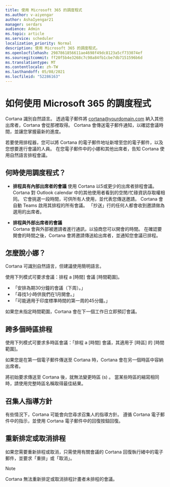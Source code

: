 ```yaml
---
title: 使用 Microsoft 365 的調度程式
ms.author: v-aiyengar
author: AshaIyengar21
manager: serdars
audience: Admin
ms.topic: article
ms.service: scheduler
localization_priority: Normal
description: 使用 Microsoft 365 的調度程式。
ms.openlocfilehash: 2987861856611ae4698f49dc8123a5cf733074ef
ms.sourcegitcommit: ff20f5b4e3268c7c98a84fb1cbe7db7151596b6d
ms.translationtype: MT
ms.contentlocale: zh-TW
ms.lasthandoff: 05/08/2021
ms.locfileid: "52286163"
---
```

# <a name="how-to-use-scheduler-for-microsoft-365"></a>如何使用 Microsoft 365 的調度程式

Cortana 識別自然語言。 透過電子郵件將 cortana@yourdomain.com 納入其他出席者，Cortana 會從那裡取得。 Cortana 會傳送電子郵件通知，以確認會議時間，並讓您掌握最新的進度。

若要使用排程器，您可以將 Cortana 的電子郵件地址新增至您的電子郵件，以及您想要進行會議的人員。 在您電子郵件中的小娜和其他出席者，告知 Cortana 使用自然語言排程會議。  

## <a name="when-to-use-scheduler"></a>何時使用調度程式？

- **排程具有內部出席者的會議** 使用 Cortana 以5或更少的出席者排程會議。 Cortana 對 Outlook calendar 中的其他使用者看到的空閒/忙碌資訊存取權相同。 它會挑選一段時間，可供所有人使用，並代表您傳送邀請。 Cortana 會自動 Teams 啟用其排程的所有會議。 「抄送」行的任何人都會收到邀請做為選用的出席者。  

- **排程與外部出席者的會議**  
Cortana 會與外部被邀請者進行通訊，以協商您可以開會的時間。 在確認要開會的時間之後，Cortana 會將邀請傳送給出席者，並通知您會議已排程。

## <a name="what-to-say-to-cortana"></a>怎麼說小娜？

Cortana 可識別自然語言，但建議使用簡明語言。 

使用下列模式可要求會議：排程 a [時間] 會議 [時間範圍]。  

- 「安排為期30分鐘的會議（下周）。」  
- 「尋找1小時供我們在1月開會。」 
- 「可能適用于印度標準時間的第一周的45分鐘。」 

如果您未指定時間範圍，Cortana 會在下一個工作日立即預訂會議。

## <a name="scheduling-across-multiple-time-zones"></a>跨多個時區排程

使用下列模式可要求多時區會議：「排程 a [時間] 會議，其適用于 [時區] 的 [時間範圍]。 

如果您是在第一個電子郵件傳送至 Cortana 時，Cortana 會在另一個時區中容納出席者。  

將初始要求傳送至 Cortana 後，就無法變更時區 (s) 。 當某些時區的縮寫相同時，請使用完整時區名稱取得最佳結果。  

## <a name="organizer-guidance"></a>召集人指導方針

有些情況下，Cortana 可能會向您尋求召集人的指導方針。 遵循 Cortana 電子郵件中的指示，並使用 Cortana 電子郵件中的回復按鈕回復。

## <a name="reschedule-or-cancel"></a>重新排定或取消排程

如果您需要重新排程或取消，只需使用有關會議的 Cortana 回復執行緒中的電子郵件，並要求「重排」或「取消」。 

> [!NOTE]
> Cortana 無法重新排定或取消排程計畫者未排程的會議。  
